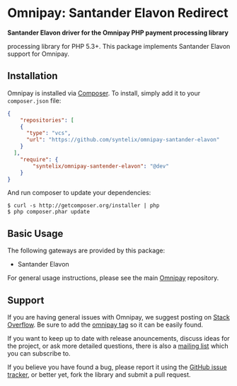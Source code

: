 # Omnipay: Santander Elavon Redirect

**Santander Elavon driver for the Omnipay PHP payment processing library**

processing library for PHP 5.3+. This package implements Santander Elavon support for Omnipay.

## Installation

Omnipay is installed via [Composer](http://getcomposer.org/). To install, simply add it
to your `composer.json` file:

```json
{
    "repositories": [
    {
      "type": "vcs",
      "url": "https://github.com/syntelix/omnipay-santander-elavon"
    }
  ],
    "require": {
        "syntelix/omnipay-santender-elavon": "@dev"
    }
}
```

And run composer to update your dependencies:

    $ curl -s http://getcomposer.org/installer | php
    $ php composer.phar update

## Basic Usage

The following gateways are provided by this package:

* Santander Elavon

For general usage instructions, please see the main [Omnipay](https://github.com/omnipay/omnipay)
repository.

## Support

If you are having general issues with Omnipay, we suggest posting on
[Stack Overflow](http://stackoverflow.com/). Be sure to add the
[omnipay tag](http://stackoverflow.com/questions/tagged/omnipay) so it can be easily found.

If you want to keep up to date with release anouncements, discuss ideas for the project,
or ask more detailed questions, there is also a [mailing list](https://groups.google.com/forum/#!forum/omnipay) which
you can subscribe to.

If you believe you have found a bug, please report it using the [GitHub issue tracker](https://github.com/syntelix/omnipay-santander-elavon/issues),
or better yet, fork the library and submit a pull request.

